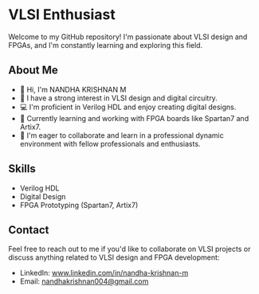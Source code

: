 # VLSI Enthusiast

Welcome to my GitHub repository! I'm passionate about VLSI design and FPGAs, and I'm constantly learning and exploring this field.

## About Me
- 👋 Hi, I'm NANDHA KRISHNAN M
- 🌟 I have a strong interest in VLSI design and digital circuitry.
- 💻 I'm proficient in Verilog HDL and enjoy creating digital designs.
- 🚀 Currently learning and working with FPGA boards like Spartan7 and Artix7.
- 🌱 I'm eager to collaborate and learn in a professional dynamic environment with fellow professionals and enthusiasts.

## Skills
- Verilog HDL
- Digital Design
- FPGA Prototyping (Spartan7, Artix7)

## Contact
Feel free to reach out to me if you'd like to collaborate on VLSI projects or discuss anything related to VLSI design and FPGA development:
- LinkedIn: www.linkedin.com/in/nandha-krishnan-m
- Email: nandhakrishnan004@gmail.com
